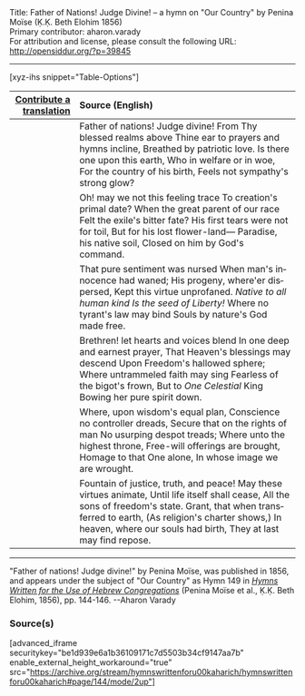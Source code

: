 <html>
<head></head>
<body>
Title: Father of Nations! Judge Divine! – a hymn on "Our Country" by Penina Moïse (Ḳ.Ḳ. Beth Elohim 1856)<br />
Primary contributor: aharon.varady<br />
For attribution and license, please consult the following URL: <a href="http://opensiddur.org/?p=39845">http://opensiddur.org/?p=39845</a>
<p />
<hr />

[xyz-ihs snippet="Table-Options"]<table style="margin-left: auto;margin-right: auto;" class="draggable">
<thead><tr><th id="x" style="text-align: right;"><a href="/contribute/upload">Contribute a translation</a></th><th style="text-align: left;">Source (English)</th></tr></thead>
<tbody>
<tr><td style="vertical-align:top;">
<div class="liturgy" lang="he" style="text-align: right;">

</div></td>

<td style="vertical-align:top;">
<div class="english" lang="en" style="text-align: left;">
Father of nations! Judge divine! 
From Thy blessed realms above 
Thine ear to prayers and hymns incline, 
Breathed by patriotic love. 
Is there one upon this earth, 
Who in welfare or in woe, 
For the country of his birth, 
Feels not sympathy's strong glow? 
</div></td></tr>


<tr><td style="vertical-align:top;">
<div class="liturgy" lang="he" style="text-align: right;">

</div></td>

<td style="vertical-align:top;">
<div class="english" lang="en" style="text-align: left;">
Oh! may we not this feeling trace 
To creation's primal date? 
When the great parent of our race 
Felt the exile's bitter fate? 
His first tears were not for toil, 
But for his lost flower-land—
Paradise, his native soil, 
Closed on him by God's command. 
</div></td></tr>


<tr><td style="vertical-align:top;">
<div class="liturgy" lang="he" style="text-align: right;">

</div></td>

<td style="vertical-align:top;">
<div class="english" lang="en" style="text-align: left;">
That pure sentiment was nursed 
When man's innocence had waned; 
His progeny, where'er dispersed, 
Kept this virtue unprofaned. 
<em>Native to all human kind 
Is the seed of Liberty!</em> 
Where no tyrant's law may bind 
Souls by nature's God made free. 
</div></td></tr>


<tr><td style="vertical-align:top;">
<div class="liturgy" lang="he" style="text-align: right;">

</div></td>

<td style="vertical-align:top;">
<div class="english" lang="en" style="text-align: left;">
Brethren! let hearts and voices blend 
In one deep and earnest prayer, 
That Heaven's blessings may descend 
Upon Freedom's hallowed sphere; 
Where untrammeled faith may sing 
Fearless of the bigot's frown, 
But to <em>One Celestial</em> King 
Bowing her pure spirit down. 
</div></td></tr>


<tr><td style="vertical-align:top;">
<div class="liturgy" lang="he" style="text-align: right;">

</div></td>

<td style="vertical-align:top;">
<div class="english" lang="en" style="text-align: left;">
Where, upon wisdom's equal plan, 
Conscience no controller dreads, 
Secure that on the rights of man 
No usurping despot treads; 
Where unto the highest throne, 
Free-will offerings are brought, 
Homage to that One alone, 
In whose image we are wrought. 
</div></td></tr>


<tr><td style="vertical-align:top;">
<div class="liturgy" lang="he" style="text-align: right;">

</div></td>

<td style="vertical-align:top;">
<div class="english" lang="en" style="text-align: left;">
Fountain of justice, truth, and peace! 
May these virtues animate, 
Until life itself shall cease, 
All the sons of freedom's state. 
Grant, that when transferred to earth, 
(As religion's charter shows,) 
In heaven, where our souls had birth, 
They at last may find repose.
</div></td></tr>
</tbody></table>

<hr />

"Father of nations! Judge divine!" by Penina Moïse, was published in 1856, and appears under the subject of "Our Country" as Hymn 149 in <em><a href="/?p=39305">Hymns Written for the Use of Hebrew Congregations</a></em> (Penina Moïse et al., Ḳ.Ḳ. Beth Elohim, 1856), pp. 144-146. --Aharon Varady

<h3>Source(s)</h3>

[advanced_iframe securitykey="be1d939e6a1b36109171c7d5503b34cf9147aa7b" enable_external_height_workaround="true" src="https://archive.org/stream/hymnswrittenforu00kaharich/hymnswrittenforu00kaharich#page/144/mode/2up"]

&nbsp;
</body>
</html>